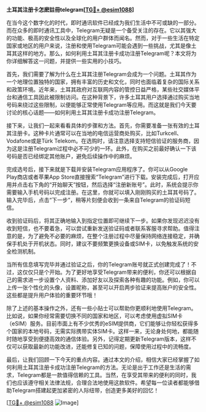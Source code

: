**土耳其注册卡怎麽註冊telegram[[TG💪+ @esim1088](https://t.me/s/esim1088)]**

在当今这个数字化的时代，即时通讯软件已经成为我们生活中不可或缺的一部分。而在众多的即时通讯工具中，Telegram无疑是一个备受关注的存在。它以其强大的功能、极高的安全性以及全球化的用户群体而闻名。然而，对于一些生活在特定国家或地区的用户来说，注册和使用Telegram可能会遇到一些挑战，尤其是像土耳其这样的地方。那么，如何利用土耳其注册卡成功注册Telegram呢？本文将为你详细解答这一问题，并提供一些实用的小技巧。

首先，我们需要了解为什么在土耳其注册Telegram会成为一个问题。土耳其作为一个地理位置独特的国家，拥有丰富的历史和文化，同时也面临着复杂的国际关系和政策环境。近年来，土耳其政府对互联网内容的管控日益严格，某些社交媒体平台和通信工具因此被限制访问。在这种背景下，许多土耳其用户选择通过购买当地号码来绕过这些限制，以便能够正常使用Telegram等应用。而这就是我们今天要讨论的核心话题——如何利用土耳其注册卡成功注册Telegram。

接下来，让我们一起来看看具体的步骤和方法。首先，你需要准备一张有效的土耳其注册卡。这种卡片通常可以在当地的电信运营商处购买，比如Turkcell、Vodafone或是Türk Telekom。在选购时，请注意选择支持短信验证的服务商，因为这是注册Telegram过程中必不可少的一环。此外，在购买之前最好确认一下该号码是否已经绑定其他账户，避免后续操作中的麻烦。

完成选号后，接下来就是下载并安装Telegram应用程序了。你可以从Google Play商店或者苹果App Store直接搜索“Telegram”进行下载。安装完成后，打开应用并点击右下角的“开始聊天”按钮，然后选择“注册新账号”。此时，系统会提示你需要输入手机号码以完成注册。在这里，你就可以填入刚刚购买的土耳其号码了。输入完毕后，点击“下一步”，稍等片刻便会收到一条来自Telegram的验证码短信。

收到验证码后，将其正确地输入到指定位置即可继续下一步。如果你发现迟迟没有收到短信，也不要着急，可以尝试重新发送验证码或者联系客服寻求帮助。值得注意的是，为了避免不必要的麻烦，在整个注册过程中尽量保持网络连接稳定，并确保手机处于开机状态。同时，建议不要频繁更换设备或SIM卡，以免触发系统的安全检测机制。

当所有信息填写完毕并通过验证之后，你的Telegram账号就正式创建完成了！不过，这仅仅只是个开始。为了更好地享受Telegram带来的便利，你还可以根据自己的需求进一步设置个人资料、添加好友以及探索各种有趣的功能。例如，你可以上传一张个性化的头像，设置昵称，甚至可以开启两步验证来提高账户的安全性。这些都是提升用户体验的重要环节哦！

除了上述的基本操作之外，还有一些小贴士可以帮助你更顺利地使用Telegram。比如说，如果你经常需要切换不同的国家和地区，可以考虑使用虚拟SIM卡（eSIM）服务。目前市面上有不少优秀的eSIM提供商，它们能够让你轻松获得多个国家的本地号码，无需实际携带实体SIM卡。这样一来，无论身处何地，都能随时随地享受到便捷高效的通信体验。另外，记得定期更新Telegram版本，这样不仅可以获取最新的功能改进，还能修复已知的问题，保障使用过程中的流畅度。

最后，让我们回顾一下今天的重点内容。通过本文的介绍，相信大家已经掌握了如何利用土耳其注册卡成功注册Telegram的方法。无论是出于工作还是生活的需求，Telegram都是一款值得信赖的工具。当然，在享受其带来的便利的同时，我们也应该遵守相关法律法规，合理合法地使用这款软件。希望每一位读者都能够借助Telegram搭建起更加紧密的人际纽带，创造更多美好的回忆！

[[TG💪+ @esim1088](https://t.me/s/esim1088) ![Image](https://i.postimg.cc/4NQfJmqS/Snipaste-2025-05-13-00-14-12.png)]